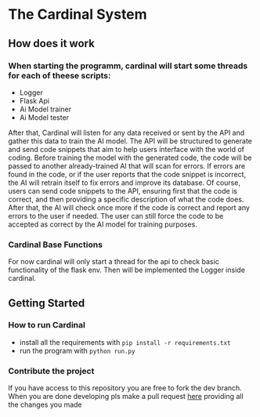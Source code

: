 # The Cardinal System

## How does it work

### When starting the programm, cardinal will start some threads for each of theese scripts:
 - Logger
 - Flask Api
 - Ai Model trainer
 - Ai Model tester

After that, Cardinal will listen for any data received or sent by the API and gather this data to train the AI model. 
The API will be structured to generate and send code snippets that aim to help users interface with the world of coding. 
Before training the model with the generated code, the code will be passed to another already-trained AI that will scan for errors. 
If errors are found in the code, or if the user reports that the code snippet is incorrect, the AI will retrain itself 
to fix errors and improve its database. Of course, users can send code snippets to the API, ensuring first that the code is correct, 
and then providing a specific description of what the code does. After that, the AI will check once more if the code is correct and report
any errors to the user if needed. The user can still force the code to be accepted as correct by the AI model for training purposes.

### Cardinal Base Functions
For now cardinal will only start a thread for the api to check basic functionality of the flask env.
Then will be implemented the Logger inside cardinal.

## Getting Started
### How to run Cardinal

 - install all the requirements with ```pip install -r requirements.txt```
 - run the program with ```python run.py```

### Contribute the project
 
If you have access to this repository you are free to fork the dev branch.
When you are done developing pls make a pull request [here](https://github.com/KemonoBAT4/cardinal-system/pulls) providing all the changes you made
